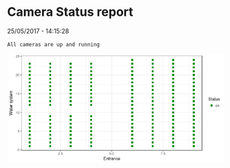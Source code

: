 Camera Status report
================
25/05/2017 - 14:15:28

    All cameras are up and running

![](camreport_files/figure-markdown_github/unnamed-chunk-2-1.png)
